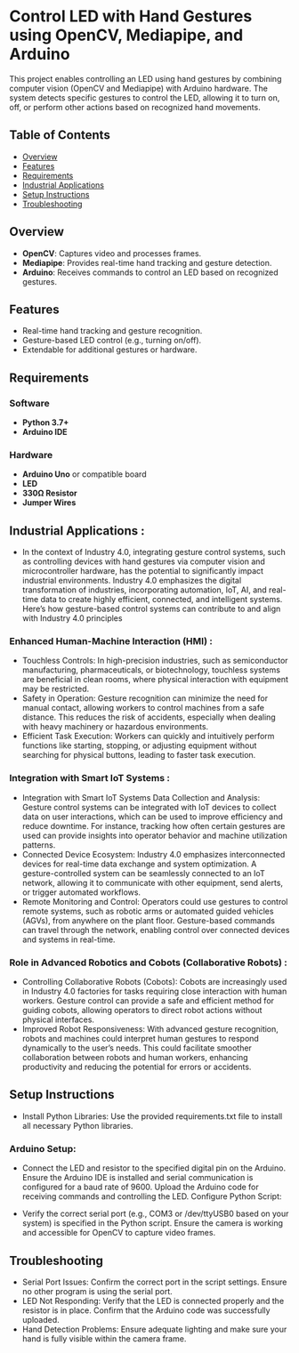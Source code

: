 # Control LED with Hand Gestures using OpenCV, Mediapipe, and Arduino

This project enables controlling an LED using hand gestures by combining computer vision (OpenCV and Mediapipe) with Arduino hardware. The system detects specific gestures to control the LED, allowing it to turn on, off, or perform other actions based on recognized hand movements.

## Table of Contents
- [Overview](#overview)
- [Features](#features)
- [Requirements](#requirements)
- [Industrial Applications](#industrial-applications)
- [Setup Instructions](#setup-instructions)
- [Troubleshooting](#troubleshooting)

## Overview
- **OpenCV**: Captures video and processes frames.
- **Mediapipe**: Provides real-time hand tracking and gesture detection.
- **Arduino**: Receives commands to control an LED based on recognized gestures.

## Features
- Real-time hand tracking and gesture recognition.
- Gesture-based LED control (e.g., turning on/off).
- Extendable for additional gestures or hardware.

## Requirements

### Software
- **Python 3.7+**
- **Arduino IDE**
  
### Hardware
- **Arduino Uno** or compatible board
- **LED**
- **330Ω Resistor**
- **Jumper Wires**



## Industrial Applications :
- In the context of Industry 4.0, integrating gesture control systems, such as controlling devices with hand gestures via computer vision and microcontroller hardware, has the potential to significantly impact industrial environments. Industry 4.0 emphasizes the digital transformation of industries, incorporating automation, IoT, AI, and real-time data to create highly efficient, connected, and intelligent systems. Here’s how gesture-based control systems can contribute to and align with Industry 4.0 principles

 ### Enhanced Human-Machine Interaction (HMI) :
 - Touchless Controls: In high-precision industries, such as semiconductor manufacturing, pharmaceuticals, or biotechnology, touchless systems are beneficial in clean rooms, where physical interaction with equipment may be restricted.
- Safety in Operation: Gesture recognition can minimize the need for manual contact, allowing workers to control machines from a safe distance. This reduces the risk of accidents, especially when dealing with heavy machinery or hazardous environments.
- Efficient Task Execution: Workers can quickly and intuitively perform functions like starting, stopping, or adjusting equipment without searching for physical buttons, leading to faster task execution.
 ### Integration with Smart IoT Systems :
 - Integration with Smart IoT Systems
Data Collection and Analysis: Gesture control systems can be integrated with IoT devices to collect data on user interactions, which can be used to improve efficiency and reduce downtime. For instance, tracking how often certain gestures are used can provide insights into operator behavior and machine utilization patterns.
- Connected Device Ecosystem: Industry 4.0 emphasizes interconnected devices for real-time data exchange and system optimization. A gesture-controlled system can be seamlessly connected to an IoT network, allowing it to communicate with other equipment, send alerts, or trigger automated workflows.
- Remote Monitoring and Control: Operators could use gestures to control remote systems, such as robotic arms or automated guided vehicles (AGVs), from anywhere on the plant floor. Gesture-based commands can travel through the network, enabling control over connected devices and systems in real-time.

 ### Role in Advanced Robotics and Cobots (Collaborative Robots) :
 - Controlling Collaborative Robots (Cobots): Cobots are increasingly used in Industry 4.0 factories for tasks requiring close interaction with human workers. Gesture control can provide a safe and efficient method for guiding cobots, allowing operators to direct robot actions without physical interfaces.
 - Improved Robot Responsiveness: With advanced gesture recognition, robots and machines could interpret human gestures to respond dynamically to the user’s needs. This could facilitate smoother collaboration between robots and human workers, enhancing productivity and reducing the potential for errors or accidents.

## Setup Instructions
- Install Python Libraries: Use the provided requirements.txt file to install all necessary Python libraries.

 ### Arduino Setup:
 - Connect the LED and resistor to the specified digital pin on the Arduino.
Ensure the Arduino IDE is installed and serial communication is configured for a baud rate of 9600.
Upload the Arduino code for receiving commands and controlling the LED.
Configure Python Script:

- Verify the correct serial port (e.g., COM3 or /dev/ttyUSB0 based on your system) is specified in the Python script.
Ensure the camera is working and accessible for OpenCV to capture video frames.

## Troubleshooting
- Serial Port Issues: Confirm the correct port in the script settings. Ensure no other program is using the serial port.
- LED Not Responding: Verify that the LED is connected properly and the resistor is in place. Confirm that the Arduino code was successfully uploaded.
- Hand Detection Problems: Ensure adequate lighting and make sure your hand is fully visible within the camera frame.